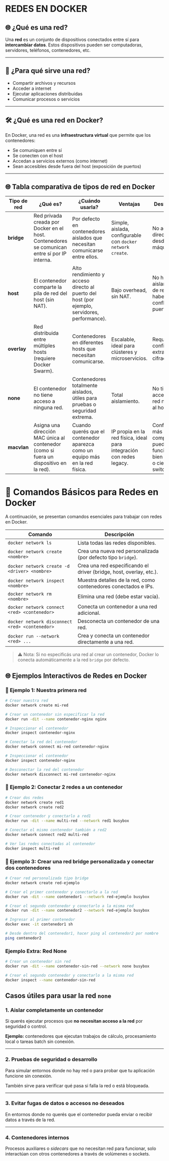 # REDES EN DOCKER

## 🌐 ¿Qué es una red?

Una **red** es un conjunto de dispositivos conectados entre sí para **intercambiar datos**. Estos dispositivos pueden ser computadoras, servidores, teléfonos, contenedores, etc.

---

## 🧠 ¿Para qué sirve una red?

- Compartir archivos y recursos
- Acceder a internet
- Ejecutar aplicaciones distribuidas
- Comunicar procesos o servicios

---

## 🛠️ ¿Qué es una red en Docker?

En Docker, una red es una **infraestructura virtual** que permite que los contenedores:

- Se comuniquen entre sí
- Se conecten con el host
- Accedan a servicios externos (como internet)
- Sean accesibles desde fuera del host (exposición de puertos)

---

## 🌐 Tabla comparativa de tipos de red en Docker

| Tipo de red | ¿Qué es? | ¿Cuándo usarla? | Ventajas | Desventajas |
|-------------|----------|------------------|----------|--------------|
| **bridge**  | Red privada creada por Docker en el host. Contenedores se comunican entre sí por IP interna. | Por defecto en contenedores aislados que necesitan comunicarse entre ellos. | Simple, aislada, configurable con `docker network create`. | No accesible directamente desde otras máquinas. |
| **host**    | El contenedor comparte la pila de red del host (sin NAT). | Alto rendimiento y acceso directo al puerto del host (por ejemplo, servidores, performance). | Bajo overhead, sin NAT. | No hay aislamiento de red, puede haber conflictos de puertos. |
| **overlay** | Red distribuida entre múltiples hosts (requiere Docker Swarm). | Contenedores en diferentes hosts que necesitan comunicarse. | Escalable, ideal para clústeres y microservicios. | Requiere configuración extra (Swarm, cifrado, etc.). |
| **none**    | El contenedor no tiene acceso a ninguna red. | Contenedores totalmente aislados, útiles para pruebas o seguridad extrema. | Total aislamiento. | No tiene acceso a la red ni siquiera al host. |
| **macvlan** | Asigna una dirección MAC única al contenedor (como si fuera un dispositivo en la red). | Cuando querés que el contenedor aparezca como un equipo más en la red física. | IP propia en la red física, ideal para integración con redes legacy. | Configuración más compleja, puede no funcionar bien con WiFi o ciertos switches. |


# 📡 Comandos Básicos para Redes en Docker

A continuación, se presentan comandos esenciales para trabajar con redes en Docker.

| Comando                                               | Descripción                                                                 |
|--------------------------------------------------------|-----------------------------------------------------------------------------|
| `docker network ls`                                   | Lista todas las redes disponibles.                                         |
| `docker network create <nombre>`                      | Crea una nueva red personalizada (por defecto tipo `bridge`).              |
| `docker network create -d <driver> <nombre>`          | Crea una red especificando el driver (bridge, host, overlay, etc.).        |
| `docker network inspect <nombre>`                     | Muestra detalles de la red, como contenedores conectados e IPs.            |
| `docker network rm <nombre>`                          | Elimina una red (debe estar vacía).                                        |
| `docker network connect <red> <contenedor>`           | Conecta un contenedor a una red adicional.                                 |
| `docker network disconnect <red> <contenedor>`        | Desconecta un contenedor de una red.                                       |
| `docker run --network <red> ...`                      | Crea y conecta un contenedor directamente a una red.                       |

> ⚠️ Nota: Si no especificás una red al crear un contenedor, Docker lo conecta automáticamente a la red `bridge` por defecto.


## 🌐 Ejemplos Interactivos de Redes en Docker

### 📘 Ejemplo 1: Nuestra primera red

```bash
# Crear nuestra red
docker network create mi-red

# Crear un contenedor sin especificar la red
docker run -dit --name contenedor-nginx nginx

# Inspeccionar el contenedor
docker inspect contenedor-nginx

# Conectar la red del contenedor
docker network connect mi-red contenedor-nginx

# Inspeccionar el contenedor
docker inspect contenedor-nginx

# Desconectar la red del contenedor
docker network disconnect mi-red contenedor-nginx

```

### 📘 Ejemplo 2: Conectar 2 redes a un contenedor

```bash
# Crear dos redes
docker network create red1
docker network create red2

# Crear contenedor y conectarlo a red1
docker run -dit --name multi-red --network red1 busybox

# Conectar el mismo contenedor también a red2
docker network connect red2 multi-red

# Ver las redes conectadas al contenedor
docker inspect multi-red 
```


### 📘 Ejemplo 3: Crear una red bridge personalizada y conectar dos contenedores

```bash
# Crear red personalizada tipo bridge
docker network create red-ejemplo

# Crear el primer contenedor y conectarlo a la red
docker run -dit --name contenedor1 --network red-ejemplo busybox

# Crear el segundo contenedor y conectarlo a la misma red
docker run -dit --name contenedor2 --network red-ejemplo busybox

# Ingresar al primer contenedor
docker exec -it contenedor1 sh

# Desde dentro del contenedor1, hacer ping al contenedor2 por nombre
ping contenedor2
```

### Ejemplo Extra: Red None

```bash
# Crear un contenedor sin red
docker run -dit --name contenedor-sin-red --network none busybox

# Crear el segundo contenedor y conectarlo a la misma red
docker inspect --name contenedor-sin-red 

```

## Casos útiles para usar la red `none`

### 1. Aislar completamente un contenedor
Si querés ejecutar procesos que **no necesitan acceso a la red** por seguridad o control.

**Ejemplo:** contenedores que ejecutan trabajos de cálculo, procesamiento local o tareas batch sin conexión.

---

### 2. Pruebas de seguridad o desarrollo
Para simular entornos donde no hay red o para probar que tu aplicación funcione sin conexión.

También sirve para verificar qué pasa si falla la red o está bloqueada.

---

### 3. Evitar fugas de datos o accesos no deseados
En entornos donde no querés que el contenedor pueda enviar o recibir datos a través de la red.

---

### 4. Contenedores internos
Procesos auxiliares o *sidecars* que no necesitan red para funcionar, solo interactúan con otros contenedores a través de volúmenes o sockets.

